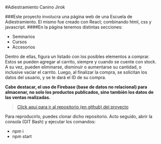 #Adiestramiento Canino Jirok

###Este proyecto involucra una página web de una Escuela de Adiestramiento. El mismo fue creado con React; combinando html, css y javascript.
####En la página tenemos distintas secciones: 
* Seminarios
* Cursos
* Accesorios

Dentro de ellas, figura un listado con los posibles elementos a comprar.
 Estos se pueden agregar al carrito, siempre y cuando se cuente con stock.
  A su vez, pueden eliminarse, disminuir o aumentarse su cantidad, o inclusive vaciar el carrito. 
Luego, al finalizar la compra, se solicitan los datos del usuario, y se le dará el ID de su compra.

**Cabe destacar, el uso de Firebase (base de datos no relacional) para almacenar, no solo los productos publicados, sino también los datos de las ventas realizadas.**

>[Click aquí para ir al repositorio (en github) del proyecto](https://github.com/mirkomelfi/ecommerce-melfi.git)

Para reproducirlo, puedes clonar dicho repositorio. Acto seguido, abrir la consola (GIT Bash) y ejecutar los comandos:
* npm i
* npm start
